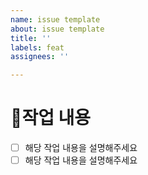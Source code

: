 ```yaml
---
name: issue template
about: issue template
title: ''
labels: feat
assignees: ''

---
```


# 📃작업 내용

- [ ]  해당 작업 내용을 설명해주세요
- [ ]  해당 작업 내용을 설명해주세요
